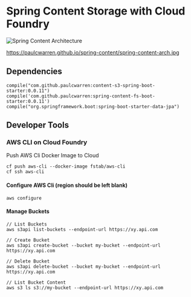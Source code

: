 # Spring Content Storage with Cloud Foundry

![Spring Content Architecture](https://paulcwarren.github.io/spring-content/spring-content-arch.jpg)

https://paulcwarren.github.io/spring-content/spring-content-arch.jpg

## Dependencies
```
compile("com.github.paulcwarren:content-s3-spring-boot-starter:0.0.11")
compile('com.github.paulcwarren:spring-content-fs-boot-starter:0.0.11')
compile("org.springframework.boot:spring-boot-starter-data-jpa")
```

## Developer Tools
### AWS CLI on Cloud Foundry 
Push AWS Cli Docker Image to Cloud
```
cf push aws-cli --docker-image fstab/aws-cli
cf ssh aws-cli
```
#### Configure AWS Cli (region should be left blank)
```
aws configure
```
#### Manage Buckets
```
// List Buckets
aws s3api list-buckets --endpoint-url https://xy.api.com

// Create Bucket
aws s3api create-bucket --bucket my-bucket --endpoint-url https://xy.api.com

// Delete Bucket
aws s3api delete-bucket --bucket my-bucket --endpoint-url https://xy.api.com

// List Bucket Content
aws s3 ls s3://my-bucket --endpoint-url https://xy.api.com
```

